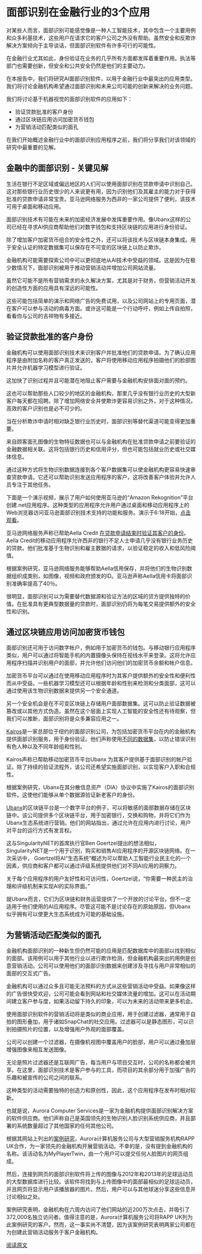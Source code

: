 # 面部识别在金融行业的3个应用

对某些人而言，面部识别可能感觉像是一种人工智能技术，其中包含一个主要用例和众多利基技术，这些用户在请求它的客户公司之外没有帮助。虽然安全和反欺诈解决方案倾向于主导谈话，但面部识别软件有许多可行的可能性。

在金融行业尤其如此，身份验证在业务的几乎所有方面都发挥着重要作用。执法等部门也需要创新，但安全和公共安全仍然是他们的主要动力。

在本报告中，我们将研究AI面部识别软件，以用于金融行业中最突出的应用类型。我们将讨论金融机构希望通过面部识别和未来公司可能的创新来解决的业务问题。

我们将讨论基于机器视觉的面部识别软件的应用如下：
* 验证贷款批准的客户身份
* 通过区块链应用访问加密货币钱包
* 为营销活动匹配类似的面孔

在我们开始概述金融行业中的面部识别应用程序之前，我们将分享我们对该领域的研究中最重要的见解。

## 金融中的面部识别 - 关键见解

生活在银行不足区域或偏远地区的人们可以使用面部识别在贷款申请中识别自己。这对那些银行业历史很少的人来说更有用，因为识别他们及其雇主的能力对于获得批准的贷款申请非常宝贵。亚马逊网络服务为西非的一家公司提供了便利，该技术可用于桌面和移动应用。

面部识别技术有可能在未来的加密经济发展中发挥重要作用。像Ubanx这样的公司已经在寻求AI供应商帮助他们对数字钱包和支持区块链的应用进行身份验证。

除了增加客户加密货币组合的安全性之外，还可以将该技术与区块链本身集成。用于安全认证的特定数据集可以保存在不可变的区块链上以防止欺诈。

金融机构可能需要探索公司中可以更彻底地从AI技术中受益的领域。这是因为在极少数情况下，面部识别被用于推动营销活动并增加公司网站流量。

虽然它可能不是所有营销需求的永久解决方案，尤其是对于财务，但营销活动开发的创造性方面的应用具有深远的可能性。

这些可能包括简单的演示和网络广告的免费试用，以及公司网站上的专用页面，潜在客户可以参与活动的病毒方面。或许这可能是一个行动呼吁，例如上传自拍照，看看你与公司的吉祥物有多接近。

## 验证贷款批准的客户身份
金融机构可以使用面部识别技术来识别客户并批准他们的贷款申请。为了确认应用程序是由附加名称的客户真正发送的，客户将使用移动应用程序拍摄他们的脸部图片并允许机器学习模型进行验证。

这加快了识别过程并且可能潜在地阻止客户需要与金融机构安排面对面的预约。

这也可以帮助那些人口较少的地区的金融机构，那里几乎没有银行业历史的大型新客户每天都在招聘。除了增加网络安全并使欺诈更容易识别之外，对于这种情况，高效的客户识别也是必不可少的。

当在分析欺诈申请时相对缺乏银行业历史时，面部识别等替代渠道可能变得更加重要。

来自顾客面孔图像的生物特征数据也可以与金融机构在批准贷款申请之前要验证的金融数据相关联。这将包括银行历史和信用评分，但也可能包括就业历史或社交媒体信息。

通过这种方式将生物识别数据连接到各个客户数据集可以使金融机构更容易快速审查贷款申请。它还可以帮助识别发送应用程序的客户，这将改善客户体验并允许人员专注于其他任务。

下面是一个演示视频，展示了用户如何使用亚马逊的“Amazon Rekognition”平台创建.net应用程序。这种类型的应用程序允许用户通过桌面和移动应用程序上的Web浏览器访问亚马逊面部识别技术支持的功能和服务。演示于6:18开始，[点击观看](https://www.youtube.com/watch?v=KcMvZ2MAGUw)。

亚马逊网络服务声称已帮助Aella Credit [在贷款申请结束时验证其客户的身份](https://aws.amazon.com/cn/solutions/case-studies/aellacredit/)。Aella Credit的移动应用程序允许西非的银行不足人士申请几乎没有银行业务历史的贷款。他们批准基于生物识别和雇主数据的请求，以验证稳定的收入和低风险阈值。

根据案例研究，亚马逊网络服务能够帮助Aella信用保存，并将他们的生物识别数据组织成类别，如图像，视频和政府颁发的ID。亚马逊声称Aella信用卡将面部识别准确率提高了40％。

很明显，面部识别可以为需要替代数据源和验证方法的区域的贷方提供独特的价值。在批准具有更典型数据量的贷款时，面部识别仍将为每笔交易提供额外的安全性和识别。

## 通过区块链应用访问加密货币钱包

面部识别还可用于访问数字帐户，例如用于加密货币的钱包。与移动银行应用程序类似，用户可以通过将智能手机的内置摄像头保持在视线水平来登录。这将允许应用程序扫描并识别用户的面部，并允许他们访问他们的加密货币余额和帐户信息。

加密货币平台可以通过在使用移动应用程序时为其客户提供额外的安全性和便利性而从中受益。一些机器学习模型还可以根据年龄和性别来检测和分类面部，这可以通过使用该生物识别数据来提供另一个安全通道。

另一个安全机会是在不可变区块链上存储用户面部数据集。这可以防止验证数据被篡改或以其他方式伪造。虽然在这个层面上实现人工智能的安全性还有待观察，但我们可以推断，面部识别将是众多兼容应用之一。

[Kairos](https://kairos.com/)是一家总部位于纽约的面部识别公司，为包括加密货币平台在内的金融机构提供面部识别服务，用于身份验证。他们声称使用[不同的数据集](https://kairos.com/blog/ai-frontiers-kairos-untangles-face-recognition-bias)，以防止错误识别有色人种以及不同年龄组和性别。

Kairos声称已帮助移动加密货币平台Ubanx 为其客户提供基于面部识别的帐户验证。除了持续的验证流程外，该公司还希望实施面部识别，以实现客户入职和合规性。

根据案例研究，Ubanx在其分散信息资产（DIA）协议中实施了Kairos的面部识别软件。这使他们能够从单个数据源验证新老客户的身份。

[Ubanx](https://ubanx.io/)的区块链平台是一个数字平台的例子，可以将敏感的面部数据存储在区块链中。该公司提供多个区块链平台，用于加密银行，交换和购物，并将它们作为Ubanx生态系统进行营销。他们的网站指出，通过允许在应用内进行讨论，用户对平台的运行方式有发言权。

这与SingularityNET的首席执行官Ben Goertzel提出的想法相似，SingularityNET是一个用于识别，购买和销售AI应用程序的开源区块链网络。在一次采访中， Goertzel将AI“生态系统”概述为可以帮助人工智能行业民主化的一个因素，供应商和客户都可以通过评级系统提供他们对不同AI应用的洞察力。

关于每个应用程序的用户友好性和可访问性，Goertzel说，“你需要一种民主的治理和评级机制来实现AI的实际界面。”

就Ubanx而言，它们为区块链和财务运营提供了一个开放的讨论平台，但不一定适用于他们使用的AI应用程序。尽管这可能不是讨论存在的原始原因，但Ubanx似乎拥有可以使更大生态系统成为可能的基础设施。

## 为营销活动匹配类似的面孔

金融机构面部识别的一种新生但仍然可能的应用是匹配数据库中的面部以找到相似的面部。该用例可以用于其他行业以进行欺诈检测，但金融机构最突出的用例是创意营销活动。公司可以使用他们的面部识别数据来创建涉及寻找与用户非常相似的面部的交互式广告。

金融机构可以通过众多且可能无法预料的方式从这些营销活动中受益。如果像这样的广告很快受欢迎，公司可能会看到网站和社交媒体流量的增加。这可以在活动期间建立客户参与度，如果活动留下持久的印象，可以为未来的活动带来更多机会。

使用面部识别软件的营销活动将是类似的商业应用，用于创建过滤器，通常用于自拍的图形叠加，用于诸如SnapChat的社交应用。过滤器可以是静态图形，可以识别拍摄照片的位置，以及增强用户外观的面部覆盖。

公司可以创建一个过滤器，在摄像机视图中覆盖用户的脸部，用户可以通过叠加层增强图像来相互发送图像。

无论是照片过滤器还是互联网广告，每当用户与项目交互时，公司的名称都会被共享。在这里，面部识别技术是客户参与的工具，而项目的其余部分用于加强广告的乐趣和被宣传的公司之间的联系。

这种类型的活动需要独特的创造力和原创性，因此，这个应用程序在发布时相对较新。

也就是说，Aurora Computer Services是一家为金融机构提供面部识别解决方案的软件供应商。他们声称自己是英国领先的生物识别人脸识别系统供应商，并且部署的系统数量超过了其他国家的任何其他公司。

根据其网站上列出的[案例研究](http://auroracs.co.uk/software-solutions-case-studies/)，Aurora计算机服务公司与大型营销服务机构RAPP UK合作，为一家领先的金融机构开展营销活动。不幸的是，没有提到金融机构的名称。该活动名为MyPlayerTwin，由一个用户可以提交任何人脸图片的网页组成。

然后，连接到网页的面部识别软件将上传的图像与2012年和2013年的足球运动员的大型数据库进行比较。该软件将找到与上传图像中的面部最相似的足球运动员，并且网页将显示用户该播放器的图片。然后，用户可以与其他球迷分享这些信息并讨论相似之处。

案例研究表明，金融机构在六周内访问了他们网站的近200万次点击，并吸引了372,000名独立访问者。值得注意的是，Aurora计算机服务公司将RAPP UK列为此案例研究的客户。然而，这一事实尚不清楚，因为该案例研究表明两家公司都在为创建此营销活动服务于客户金融机构。

[阅读原文](https://emerj.com/ai-sector-overviews/facial-recognition-in-finance-current-applications/)
